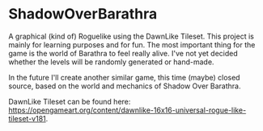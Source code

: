 # ShadowOverBarathra

A graphical (kind of) Roguelike using the DawnLike Tileset. This project is mainly for learning purposes and for fun.
The most important thing for the game is the world of Barathra to feel really alive.
I've not yet decided whether the levels will be randomly generated or hand-made. 


In the future I'll create another similar game, this time (maybe) closed source, based on the world and mechanics of Shadow Over Barathra.

DawnLike Tileset can be found here: https://opengameart.org/content/dawnlike-16x16-universal-rogue-like-tileset-v181.

